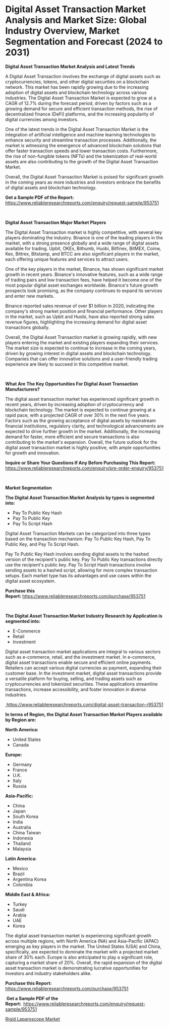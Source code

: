 <p><h1>Digital Asset Transaction Market Analysis and Market Size: Global Industry Overview, Market Segmentation and Forecast (2024 to 2031)</h1></p><p><strong>Digital Asset Transaction Market Analysis and Latest Trends</strong></p>
<p><p>A Digital Asset Transaction involves the exchange of digital assets such as cryptocurrencies, tokens, and other digital securities on a blockchain network. This market has been rapidly growing due to the increasing adoption of digital assets and blockchain technology across various industries. The Digital Asset Transaction Market is expected to grow at a CAGR of 12.7% during the forecast period, driven by factors such as a growing demand for secure and efficient transaction methods, the rise of decentralized finance (DeFi) platforms, and the increasing popularity of digital currencies among investors.</p><p>One of the latest trends in the Digital Asset Transaction Market is the integration of artificial intelligence and machine learning technologies to enhance security and streamline transaction processes. Additionally, the market is witnessing the emergence of advanced blockchain solutions that offer faster transaction speeds and lower transaction costs. Furthermore, the rise of non-fungible tokens (NFTs) and the tokenization of real-world assets are also contributing to the growth of the Digital Asset Transaction Market.</p><p>Overall, the Digital Asset Transaction Market is poised for significant growth in the coming years as more industries and investors embrace the benefits of digital assets and blockchain technology.</p></p>
<p><strong>Get a Sample PDF of the Report:&nbsp;</strong> <a href="https://www.reliableresearchreports.com/enquiry/request-sample/953751">https://www.reliableresearchreports.com/enquiry/request-sample/953751</a></p>
<p>&nbsp;</p>
<p><strong>Digital Asset Transaction Major Market Players</strong></p>
<p><p>The Digital Asset Transaction market is highly competitive, with several key players dominating the industry. Binance is one of the leading players in the market, with a strong presence globally and a wide range of digital assets available for trading. Upbit, OKEx, Bithumb, Huobi, Bitfinex, BitMEX, Coinw, Kex, Bittrex, Bitstamp, and BTCC are also significant players in the market, each offering unique features and services to attract users.</p><p>One of the key players in the market, Binance, has shown significant market growth in recent years. Binance's innovative features, such as a wide range of trading pairs and low transaction fees, have helped it become one of the most popular digital asset exchanges worldwide. Binance's future growth prospects look promising, as the company continues to expand its services and enter new markets.</p><p>Binance reported sales revenue of over $1 billion in 2020, indicating the company's strong market position and financial performance. Other players in the market, such as Upbit and Huobi, have also reported strong sales revenue figures, highlighting the increasing demand for digital asset transactions globally.</p><p>Overall, the Digital Asset Transaction market is growing rapidly, with new players entering the market and existing players expanding their services. The market size is expected to continue to increase in the coming years, driven by growing interest in digital assets and blockchain technology. Companies that can offer innovative solutions and a user-friendly trading experience are likely to succeed in this competitive market.</p></p>
<p>&nbsp;</p>
<p><strong>What Are The Key Opportunities For Digital Asset Transaction Manufacturers?</strong></p>
<p><p>The digital asset transaction market has experienced significant growth in recent years, driven by increasing adoption of cryptocurrency and blockchain technology. The market is expected to continue growing at a rapid pace, with a projected CAGR of over 30% in the next five years. Factors such as the growing acceptance of digital assets by mainstream financial institutions, regulatory clarity, and technological advancements are expected to drive further growth in the market. Additionally, the increasing demand for faster, more efficient and secure transactions is also contributing to the market's expansion. Overall, the future outlook for the digital asset transaction market is highly positive, with ample opportunities for growth and innovation.</p></p>
<p><strong>Inquire or Share Your Questions If Any Before Purchasing This Report:</strong> <a href="https://www.reliableresearchreports.com/enquiry/pre-order-enquiry/953751">https://www.reliableresearchreports.com/enquiry/pre-order-enquiry/953751</a></p>
<p>&nbsp;</p>
<p><strong>Market Segmentation</strong></p>
<p><strong>The Digital Asset Transaction Market Analysis by types is segmented into:</strong></p>
<p><ul><li>Pay To Public Key Hash</li><li>Pay To Public Key</li><li>Pay To Script Hash</li></ul></p>
<p><p>Digital Asset Transaction Markets can be categorized into three types based on the transaction mechanism: Pay To Public Key Hash, Pay To Public Key, and Pay To Script Hash.</p><p>Pay To Public Key Hash involves sending digital assets to the hashed version of the recipient's public key. Pay To Public Key transactions directly use the recipient's public key. Pay To Script Hash transactions involve sending assets to a hashed script, allowing for more complex transaction setups. Each market type has its advantages and use cases within the digital asset ecosystem.</p></p>
<p><strong>Purchase this Report:&nbsp;</strong><a href="https://www.reliableresearchreports.com/purchase/953751">https://www.reliableresearchreports.com/purchase/953751</a></p>
<p>&nbsp;</p>
<p><strong>The Digital Asset Transaction Market Industry Research by Application is segmented into:</strong></p>
<p><ul><li>E-Commerce</li><li>Retail</li><li>Investment</li></ul></p>
<p><p>Digital asset transaction market applications are integral to various sectors such as e-commerce, retail, and the investment market. In e-commerce, digital asset transactions enable secure and efficient online payments. Retailers can accept various digital currencies as payment, expanding their customer base. In the investment market, digital asset transactions provide a versatile platform for buying, selling, and trading assets such as cryptocurrencies and tokenized securities. These applications streamline transactions, increase accessibility, and foster innovation in diverse industries.</p></p>
<p><a href="https://www.reliableresearchreports.com/digital-asset-transaction-r953751">&nbsp;https://www.reliableresearchreports.com/digital-asset-transaction-r953751</a></p>
<p><strong>In terms of Region, the Digital Asset Transaction Market Players available by Region are:</strong></p>
<p>
    <p> <strong> North America: </strong>
        <ul>
            <li>United States</li>
            <li>Canada</li>
        </ul>
        </p> 
    <p> <strong> Europe: </strong>
        <ul>
            <li>Germany</li>
            <li>France</li>
            <li>U.K.</li>
            <li>Italy</li>
            <li>Russia</li>
        </ul>
        </p> 
    <p> <strong> Asia-Pacific: </strong>
        <ul>
            <li>China</li>
            <li>Japan</li>
            <li>South Korea</li>
            <li>India</li>
            <li>Australia</li>
            <li>China Taiwan</li>
            <li>Indonesia</li>
            <li>Thailand</li>
            <li>Malaysia</li>
        </ul>
        </p> 
    <p> <strong> Latin America: </strong>
        <ul>
            <li>Mexico</li>
            <li>Brazil</li>
            <li>Argentina Korea</li>
            <li>Colombia</li>
        </ul>
        </p> 
    <p> <strong> Middle East & Africa: </strong>
        <ul>
            <li>Turkey</li>
            <li>Saudi</li>
            <li>Arabia</li>
            <li>UAE</li>
            <li>Korea</li>
        </ul>
    </p>
    </p>
<p><p>The digital asset transaction market is experiencing significant growth across multiple regions, with North America (NA) and Asia-Pacific (APAC) emerging as key players in the market. The United States (USA) and China, specifically, are expected to dominate the market with a projected market share of 30% each. Europe is also anticipated to play a significant role, capturing a market share of 20%. Overall, the rapid expansion of the digital asset transaction market is demonstrating lucrative opportunities for investors and industry stakeholders alike.</p></p>
<p><strong>Purchase this Report: </strong><a href="https://www.reliableresearchreports.com/purchase/953751">https://www.reliableresearchreports.com/purchase/953751</a></p>
<p>&nbsp;<strong>Get a Sample PDF of the Report:&nbsp;&nbsp;</strong><a href="https://www.reliableresearchreports.com/enquiry/request-sample/953751">https://www.reliableresearchreports.com/enquiry/request-sample/953751</a></p>
<p><strong></strong></p>
<p><p><a href="https://view.publitas.com/reportprime-1/insights-into-rigid-laparoscope-market-share-and-competitive-landscape-for-period-from-2024-to-2031/">Rigid Laparoscope Market</a></p></p>